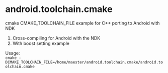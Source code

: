 # android.toolchain.cmake
cmake CMAKE_TOOLCHAIN_FILE example for C++ porting to Android with NDK

1) Cross-compiling for Android with the NDK
2) With boost setting example

Usage:  
```cmake -DCMAKE_TOOLCHAIN_FILE=/home/maester/android.toolchain.cmake/android.toolchain.cmake```




